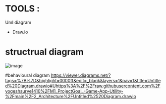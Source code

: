 # TOOLS :

Uml diagram
* Draw.io

# structrual diagram
![image](https://user-images.githubusercontent.com/83902823/153576649-d0390583-51b7-4f30-ae62-ab21594833a5.png)

#behavioural diagram
https://viewer.diagrams.net/?tags=%7B%7D&highlight=0000ff&edit=_blank&layers=1&nav=1&title=Untitled%20Diagram.drawio#Uhttps%3A%2F%2Fraw.githubusercontent.com%2Fyogeshsurve1410%2FM1_ProjectGoal_-Game-App-Utility-%2Fmain%2F2_Architecture%2FUntitled%2520Diagram.drawio
